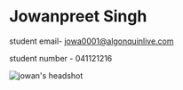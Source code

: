 # Jowanpreet Singh

student email- jowa0001@algonquinlive.com

student number - 041121216

![jowan's headshot](./jowan-headshot.jpg)

